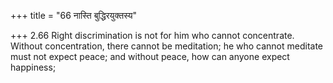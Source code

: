+++
title = "66 नास्ति बुद्धिरयुक्तस्य"

+++
2.66 Right discrimination is not for him who cannot concentrate. Without
concentration, there cannot be meditation; he who cannot meditate must
not expect peace; and without peace, how can anyone expect happiness;
